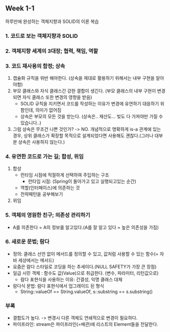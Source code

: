 ## Week 1-1 
하루만에 완성하는 객체지향과 SOLID의 이론 복습

### 1. 코드로 보는 객체지향과 SOLID

### 2. 객체지향 세계의 3대장; 협력, 책임, 역할

### 3. 코드 재사용의 함정; 상속
1) 캡슐화 규칙을 위반 해야한다. (상속을 제대로 활용하기 위해서는 내부 구현을 알아야함)
2) 부모 클래스와 자식 클래스간 강한 결합이 생긴다. (부모 클래스의 내부 구현이 변경되면 자식 클래스 또한 변경의 영향을 받음)
   - SOLID 규칙을 지키면서 코드를 작성하는 이유가 변경에 유연하기 대응하기 위함인데, 의미가 없어짐
   - 상속은 부모의 모든 것을 받는다. (상속은.. 재산도... 빚도 다 가져야만 가질 수 있습니다..)
3) 그럼 상속은 무조건 나쁜 것인가? -> NO. 개념적으로 명확하게 is-a 관계에 있는 경우, 상위 클래스가 확장할 목적으로 설계되었다면 사용해도 괜찮다.(그러나 대부분 상속은 사용하지 않는다.) 

### 4. 유연한 코드로 가는 길; 합성, 위임
1. 합성
    - 런타임 시점에 적절하게 선택하여 주입하는 구조 
        * 런타임 시점: (Spring이 돌아가고 있고 실행되고있는 순간)
    - 역할(인터페이스)에 의존하는 것
    - 전략패턴을 공부해보기
2. 위임 

### 5. 객체의 영원한 친구; 의존성 관리하기
- A를 의존한다 = A의 정보를 알고있다.(A를 잘 알고 있다 = 높은 의존성을 가짐)

### 6. 새로운 문법; 람다
- 정의: 클래스 선언 없이 메서드를 정의할 수 있고, 값처럼 사용할 수 있는 함수(= 자바 세상에서는 메서드)
- 요즘은 람다 스타일로 코딩을 하는 추세이다.(NULL SAFETY가 가장 큰 장점)
- 일급 시민 객체 : 함수도 값(Value)으로 취급한다. (변수, 파라미터, 리턴값으로)
  - 람다 표현식을 사용하는 이유: 간결성, 익명 클래스 대체
- 람다식 문법: 람다 표현식에서 업그레이드 된 형식
  - String::valueOf == String.valueOf, s::substring == s.substring()

### 부록
- 결합도가 높다. -> 변경시 다른 객체도 연쇄적으로 변경이 필요하다.
- 파이프라인: stream은 파이프라인(=배관)에 리스트의 Element들을 전달한다.
